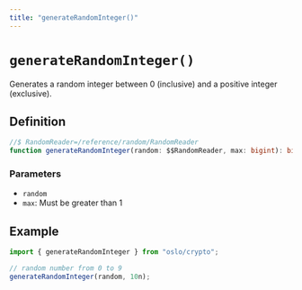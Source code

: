 ```yaml
---
title: "generateRandomInteger()"
---
```


# `generateRandomInteger()`

Generates a random integer between 0 (inclusive) and a positive integer (exclusive).

## Definition

```ts
//$ RandomReader=/reference/random/RandomReader
function generateRandomInteger(random: $$RandomReader, max: bigint): bigint;
```

### Parameters

- `random`
- `max`: Must be greater than 1

## Example

```ts
import { generateRandomInteger } from "oslo/crypto";

// random number from 0 to 9
generateRandomInteger(random, 10n);
```
